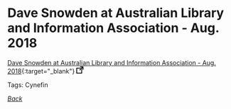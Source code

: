 # Dave Snowden at Australian Library and Information Association - Aug. 2018

[Dave Snowden at Australian Library and Information Association - Aug. 2018](https://www.youtube.com/watch?v=r8T7wlJ8DgM){:target="_blank"} ![external redirect](../../img/ext-redir.png)

Tags: Cynefin

[_Back_](../)
